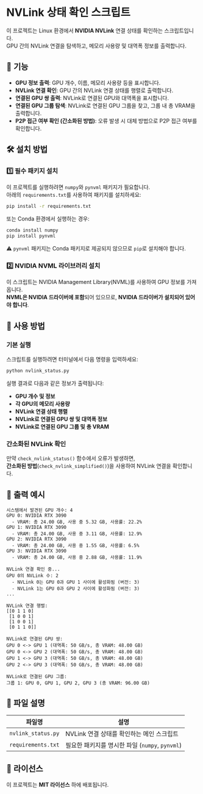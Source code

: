 # NVLink 상태 확인 스크립트

이 프로젝트는 Linux 환경에서 **NVIDIA NVLink** 연결 상태를 확인하는 스크립트입니다.  
GPU 간의 NVLink 연결을 탐색하고, 메모리 사용량 및 대역폭 정보를 출력합니다.

## 📌 기능

- **GPU 정보 출력**: GPU 개수, 이름, 메모리 사용량 등을 표시합니다.
- **NVLink 연결 확인**: GPU 간의 NVLink 연결 상태를 행렬로 출력합니다.
- **연결된 GPU 쌍 출력**: NVLink로 연결된 GPU와 대역폭을 표시합니다.
- **연결된 GPU 그룹 탐색**: NVLink로 연결된 GPU 그룹을 찾고, 그룹 내 총 VRAM을 출력합니다.
- **P2P 접근 여부 확인 (간소화된 방법)**: 오류 발생 시 대체 방법으로 P2P 접근 여부를 확인합니다.

## 🛠️ 설치 방법

### 1️⃣ 필수 패키지 설치

이 프로젝트를 실행하려면 `numpy`와 `pynvml` 패키지가 필요합니다.  
아래의 `requirements.txt`를 사용하여 패키지를 설치하세요:

```bash
pip install -r requirements.txt
```

또는 Conda 환경에서 실행하는 경우:

```bash
conda install numpy
pip install pynvml
```

⚠️ `pynvml` 패키지는 Conda 패키지로 제공되지 않으므로 `pip`로 설치해야 합니다.

### 2️⃣ NVIDIA NVML 라이브러리 설치

이 스크립트는 NVIDIA Management Library(NVML)를 사용하여 GPU 정보를 가져옵니다.  
**NVML은 NVIDIA 드라이버에 포함**되어 있으므로, **NVIDIA 드라이버가 설치되어 있어야 합니다**.

## 🚀 사용 방법

### 기본 실행

스크립트를 실행하려면 터미널에서 다음 명령을 입력하세요:

```bash
python nvlink_status.py
```

실행 결과로 다음과 같은 정보가 출력됩니다:

- **GPU 개수 및 정보**
- **각 GPU의 메모리 사용량**
- **NVLink 연결 상태 행렬**
- **NVLink로 연결된 GPU 쌍 및 대역폭 정보**
- **NVLink로 연결된 GPU 그룹 및 총 VRAM**

### 간소화된 NVLink 확인

만약 `check_nvlink_status()` 함수에서 오류가 발생하면,  
**간소화된 방법**(`check_nvlink_simplified()`)을 사용하여 NVLink 연결을 확인합니다.

## 📝 출력 예시

```
시스템에서 발견된 GPU 개수: 4
GPU 0: NVIDIA RTX 3090
  - VRAM: 총 24.00 GB, 사용 중 5.32 GB, 사용률: 22.2%
GPU 1: NVIDIA RTX 3090
  - VRAM: 총 24.00 GB, 사용 중 3.11 GB, 사용률: 12.9%
GPU 2: NVIDIA RTX 3090
  - VRAM: 총 24.00 GB, 사용 중 1.55 GB, 사용률: 6.5%
GPU 3: NVIDIA RTX 3090
  - VRAM: 총 24.00 GB, 사용 중 2.88 GB, 사용률: 11.9%

NVLink 연결 확인 중...
GPU 0의 NVLink 수: 2
  - NVLink 0는 GPU 0과 GPU 1 사이에 활성화됨 (버전: 3)
  - NVLink 1는 GPU 0과 GPU 2 사이에 활성화됨 (버전: 3)
...

NVLink 연결 행렬:
[[0 1 1 0]
 [1 0 0 1]
 [1 0 0 1]
 [0 1 1 0]]

NVLink로 연결된 GPU 쌍:
GPU 0 <-> GPU 1 (대역폭: 50 GB/s, 총 VRAM: 48.00 GB)
GPU 0 <-> GPU 2 (대역폭: 50 GB/s, 총 VRAM: 48.00 GB)
GPU 1 <-> GPU 3 (대역폭: 50 GB/s, 총 VRAM: 48.00 GB)
GPU 2 <-> GPU 3 (대역폭: 50 GB/s, 총 VRAM: 48.00 GB)

NVLink로 연결된 GPU 그룹:
그룹 1: GPU 0, GPU 1, GPU 2, GPU 3 (총 VRAM: 96.00 GB)
```

## 📌 파일 설명

| 파일명               | 설명 |
|----------------------|--------------------------------------------------|
| `nvlink_status.py`  | NVLink 연결 상태를 확인하는 메인 스크립트 |
| `requirements.txt`  | 필요한 패키지를 명시한 파일 (`numpy`, `pynvml`) |

## 📄 라이선스

이 프로젝트는 **MIT 라이선스** 하에 배포됩니다.
